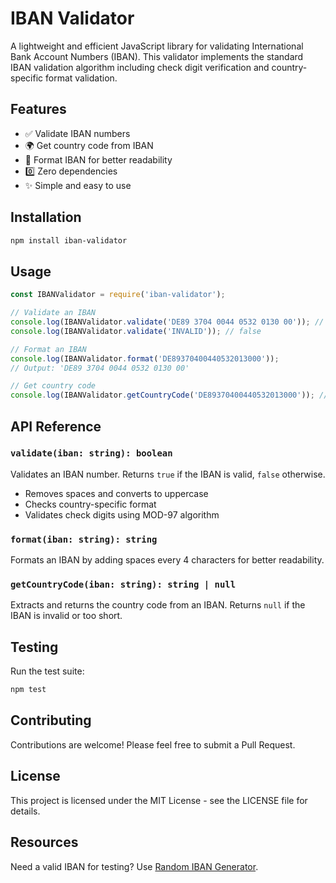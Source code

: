 # IBAN Validator

A lightweight and efficient JavaScript library for validating International Bank Account Numbers (IBAN). This validator implements the standard IBAN validation algorithm including check digit verification and country-specific format validation.

## Features

- ✅ Validate IBAN numbers
- 🌍 Get country code from IBAN
- 📝 Format IBAN for better readability
- 0️⃣ Zero dependencies
- ✨ Simple and easy to use

## Installation

```bash
npm install iban-validator
```

## Usage

```javascript
const IBANValidator = require('iban-validator');

// Validate an IBAN
console.log(IBANValidator.validate('DE89 3704 0044 0532 0130 00')); // true
console.log(IBANValidator.validate('INVALID')); // false

// Format an IBAN
console.log(IBANValidator.format('DE89370400440532013000'));
// Output: 'DE89 3704 0044 0532 0130 00'

// Get country code
console.log(IBANValidator.getCountryCode('DE89370400440532013000')); // 'DE'
```

## API Reference

### `validate(iban: string): boolean`

Validates an IBAN number. Returns `true` if the IBAN is valid, `false` otherwise.

- Removes spaces and converts to uppercase
- Checks country-specific format
- Validates check digits using MOD-97 algorithm

### `format(iban: string): string`

Formats an IBAN by adding spaces every 4 characters for better readability.

### `getCountryCode(iban: string): string | null`

Extracts and returns the country code from an IBAN. Returns `null` if the IBAN is invalid or too short.

## Testing

Run the test suite:

```bash
npm test
```

## Contributing

Contributions are welcome! Please feel free to submit a Pull Request.

## License

This project is licensed under the MIT License - see the LICENSE file for details.

## Resources

Need a valid IBAN for testing? Use [Random IBAN Generator](https://randomlyiban.com). 